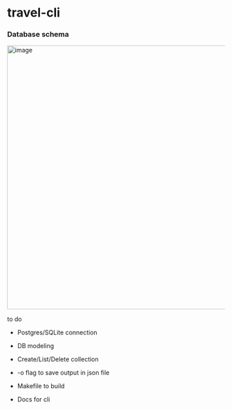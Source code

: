 # travel-cli

### Database schema
<img width="702" height="611" alt="image" src="https://github.com/user-attachments/assets/929e2029-7515-491e-ac03-016f2193be8e" />

to do

- Postgres/SQLite connection
- DB modeling
- Create/List/Delete collection
- -o flag to save output in json file

- Makefile to build
- Docs for cli
  

